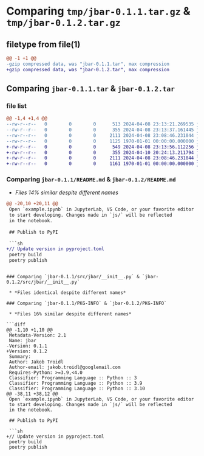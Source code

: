 # Comparing `tmp/jbar-0.1.1.tar.gz` & `tmp/jbar-0.1.2.tar.gz`

## filetype from file(1)

```diff
@@ -1 +1 @@
-gzip compressed data, was "jbar-0.1.1.tar", max compression
+gzip compressed data, was "jbar-0.1.2.tar", max compression
```

## Comparing `jbar-0.1.1.tar` & `jbar-0.1.2.tar`

### file list

```diff
@@ -1,4 +1,4 @@
--rw-r--r--   0        0        0      513 2024-04-08 23:13:21.269535 jbar-0.1.1/README.md
--rw-r--r--   0        0        0      355 2024-04-08 23:13:37.161445 jbar-0.1.1/pyproject.toml
--rw-r--r--   0        0        0     2111 2024-04-08 23:08:46.231044 jbar-0.1.1/src/jbar/__init__.py
--rw-r--r--   0        0        0     1125 1970-01-01 00:00:00.000000 jbar-0.1.1/PKG-INFO
+-rw-r--r--   0        0        0      549 2024-04-08 23:13:56.112256 jbar-0.1.2/README.md
+-rw-r--r--   0        0        0      355 2024-04-10 20:24:13.211794 jbar-0.1.2/pyproject.toml
+-rw-r--r--   0        0        0     2111 2024-04-08 23:08:46.231044 jbar-0.1.2/src/jbar/__init__.py
+-rw-r--r--   0        0        0     1161 1970-01-01 00:00:00.000000 jbar-0.1.2/PKG-INFO
```

### Comparing `jbar-0.1.1/README.md` & `jbar-0.1.2/README.md`

 * *Files 14% similar despite different names*

```diff
@@ -20,10 +20,11 @@
 Open `example.ipynb` in JupyterLab, VS Code, or your favorite editor
 to start developing. Changes made in `js/` will be reflected
 in the notebook.
 
 ## Publish to PyPI
 
 ```sh
+// Update version in pyproject.toml
 poetry build
 poetry publish
 ```
```

### Comparing `jbar-0.1.1/src/jbar/__init__.py` & `jbar-0.1.2/src/jbar/__init__.py`

 * *Files identical despite different names*

### Comparing `jbar-0.1.1/PKG-INFO` & `jbar-0.1.2/PKG-INFO`

 * *Files 16% similar despite different names*

```diff
@@ -1,10 +1,10 @@
 Metadata-Version: 2.1
 Name: jbar
-Version: 0.1.1
+Version: 0.1.2
 Summary: 
 Author: Jakob Troidl
 Author-email: jakob.troidl@googlemail.com
 Requires-Python: >=3.9,<4.0
 Classifier: Programming Language :: Python :: 3
 Classifier: Programming Language :: Python :: 3.9
 Classifier: Programming Language :: Python :: 3.10
@@ -38,11 +38,12 @@
 Open `example.ipynb` in JupyterLab, VS Code, or your favorite editor
 to start developing. Changes made in `js/` will be reflected
 in the notebook.
 
 ## Publish to PyPI
 
 ```sh
+// Update version in pyproject.toml
 poetry build
 poetry publish
 ```
```

